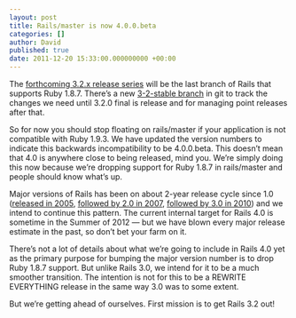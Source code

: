 ```yaml
---
layout: post
title: Rails/master is now 4.0.0.beta
categories: []
author: David
published: true
date: 2011-12-20 15:33:00.000000000 +00:00
---
```

<p>The <a href="https://rubyonrails.org/2011/12/20/rails-3-2-rc1-faster-dev-mode-routing-explain-queries-tagged-logger-store">forthcoming 3.2.x release series</a> will be the last branch of Rails that supports Ruby 1.8.7. There&#8217;s a new <a href="https://github.com/rails/rails/tree/3-2-stable">3-2-stable branch</a> in git to track the changes we need until 3.2.0 final is release and for managing point releases after that.</p>
<p>So for now you should stop floating on rails/master if your application is not compatible with Ruby 1.9.3. We have updated the version numbers to indicate this backwards incompatibility to be 4.0.0.beta. This doesn&#8217;t mean that 4.0 is anywhere close to being released, mind you. We&#8217;re simply doing this now because we&#8217;re dropping support for Ruby 1.8.7 in rails/master and people should know what&#8217;s up.</p>
<p>Major versions of Rails has been on about 2-year release cycle since 1.0 (<a href="https://rubyonrails.org/2005/12/13/rails-1-0-party-like-its-one-oh-oh/">released in 2005</a>, <a href="https://rubyonrails.org/2007/12/7/rails-2-0-it-s-done">followed by 2.0 in 2007</a>, <a href="https://rubyonrails.org/2010/8/29/rails-3-0-it-s-done">followed by 3.0 in 2010</a>) and we intend to continue this pattern. The current internal target for Rails 4.0 is sometime in the Summer of 2012 &mdash; but we have blown every major release estimate in the past, so don&#8217;t bet your farm on it.</p>
<p>There&#8217;s not a lot of details about what we&#8217;re going to include in Rails 4.0 yet as the primary purpose for bumping the major version number is to drop Ruby 1.8.7 support. But unlike Rails 3.0, we intend for it to be a much smoother transition. The intention is not for this to be a <span class="caps">REWRITE</span> <span class="caps">EVERYTHING</span> release in the same way 3.0 was to some extent.</p>
<p>But we&#8217;re getting ahead of ourselves. First mission is to get Rails 3.2 out!</p>
